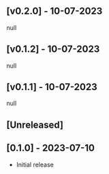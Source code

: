 ## [v0.2.0] - 10-07-2023
null
## [v0.1.2] - 10-07-2023
null
## [v0.1.1] - 10-07-2023
null
## [Unreleased]

## [0.1.0] - 2023-07-10

- Initial release
